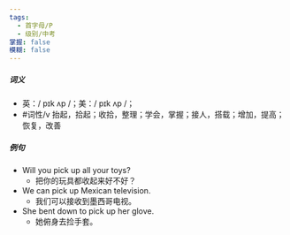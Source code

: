 ```yaml
---
tags:
  - 首字母/P
  - 级别/中考
掌握: false
模糊: false
---
```

##### 词义
- 英：/ pɪk ʌp /；美：/ pɪk ʌp /；
- #词性/v  抬起，拾起；收拾，整理；学会，掌握；接人，搭载；增加，提高；恢复，改善
##### 例句
- Will you pick up all your toys?
	- 把你的玩具都收起来好不好？
- We can pick up Mexican television.
	- 我们可以接收到墨西哥电视。
- She bent down to pick up her glove.
	- 她俯身去捡手套。
